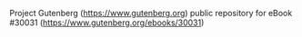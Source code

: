 Project Gutenberg (https://www.gutenberg.org) public repository for eBook #30031 (https://www.gutenberg.org/ebooks/30031)
